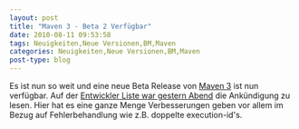 ```yaml
---
layout: post
title: "Maven 3 - Beta 2 Verfügbar"
date: 2010-08-11 09:53:58
tags: Neuigkeiten,Neue Versionen,BM,Maven
categories: Neuigkeiten,Neue Versionen,BM,Maven
post-type: blog
---
```

Es ist nun so weit und eine neue Beta Release von <a href="http://maven.apache.org">Maven 3</a> ist nun verfügbar. Auf der <a href="http://maven.40175.n5.nabble.com/ANN-Apache-Maven-3-0-beta-2-Released-td2471323.html#a2471323">Entwickler Liste war gestern Abend</a> die Ankündigung zu lesen. Hier hat es eine ganze Menge Verbesserungen geben vor allem im Bezug auf Fehlerbehandlung wie z.B. doppelte execution-id's. 
